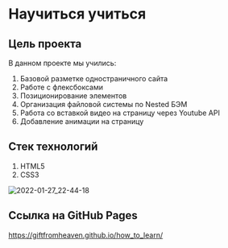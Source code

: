 # Научиться учиться

## Цель проекта

В данном проекте мы учились:
1. Базовой разметке одностраничного сайта
2. Работе с флексбоксами
3. Позиционирование элементов
4. Организация файловой системы по Nested БЭМ
5. Работа со вставкой видео на страницу через Youtube API
6. Добавление анимации на страницу

## Стек технологий
1. HTML5
2. CSS3

![2022-01-27_22-44-18](https://user-images.githubusercontent.com/72022227/151432547-72f91882-edf8-44ed-a26e-328e2c20a489.png)


## Ссылка на GitHub Pages
https://giftfromheaven.github.io/how_to_learn/

